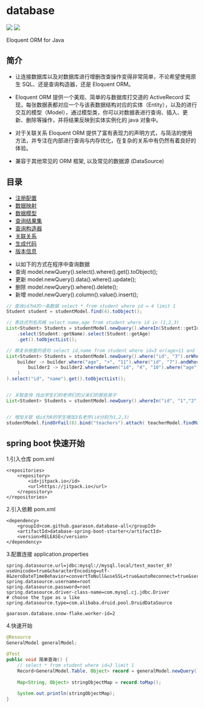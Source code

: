 # database
[![](https://jitpack.io/v/gaarason/database-all.svg)](https://jitpack.io/#gaarason/database-all)
[![](https://img.shields.io/github/stars/gaarason/database-all)](https://github.com/gaarason/database-all)


Eloquent ORM for Java

## 简介

- 让连接数据库以及对数据库进行增删改查操作变得非常简单，不论希望使用原生 SQL、还是查询构造器，还是 Eloquent ORM。  
      
- Eloquent ORM 提供一个美观、简单的与数据库打交道的 ActiveRecord 实现，每张数据表都对应一个与该表数据结构对应的实体（Entity），以及的进行交互的模型（Model），通过模型类，你可以对数据表进行查询、插入、更新、删除等操作，并将结果反映到实体实例化的 java 对象中。  
 
- 对于关联关系 Eloquent ORM 提供了富有表现力的声明方式，与简洁的使用方法，并专注在内部进行查询与内存优化，在复杂的关系中有仍然有着良好的体验。  

- 兼容于其他常见的 ORM 框架, 以及常见的数据源 (DataSource)

## 目录
* [注册配置](/document/bean.md)
* [数据映射](/document/mapping.md)
* [数据模型](/document/model.md)
* [查询结果集](/document/record.md)
* [查询构造器](/document/query.md)
* [关联关系](/document/relationship.md)
* [生成代码](/document/generate.md)
* [版本信息](/document/version.md)


- 以如下的方式在程序中查询数据
- 查询 model.newQuery().select().where().get().toObject();
- 更新 model.newQuery().data().where().update();
- 删除 model.newQuery().where().delete();
- 新增 model.newQuery().column().value().insert();

```java
// 查询id为4的一条数据 select * from student where id = 4 limit 1
Student student = studentModel.find(4).toObject();

// 表达式列名风格 select name,age from student where id in (1,2,3)
List<Student> Students = studentModel.newQuery().whereIn(Student::getId, 1,2,3)
    .select(Student::getName).select(Student::getAge)
    .get().toObjectList();

// 稍复杂嵌套的语句 select id,name from student where id=3 or(age>11 and id=7 and(id between 4 and 10 and age>11))
List<Student> Students = studentModel.newQuery().where("id", "3").orWhere(
    builder -> builder.where("age", ">", "11").where("id", "7").andWhere(
        builder2 -> builder2.whereBetween("id", "4", "10").where("age", ">", "11")
    )
).select("id", "name").get().toObjectList();


// 关联查询 找出学生们的老师们的父亲们的那些房子
List<Student> Students = studentModel.newQuery().whereIn("id", "1","2","3").get().with("teacher.father.house").toObjectList();


// 增加关联 给id为8的学生增加3名老师(id分别为1,2,3)
studentModel.findOrFail(8).bind("teachers").attach( teacherModel.findMany(1,2,3) );
```
## spring boot 快速开始

1.引入仓库 pom.xml  
```$xslt
<repositories>
    <repository>
        <id>jitpack.io</id>
        <url>https://jitpack.io</url>
    </repository>
</repositories>
```
2.引入依赖 pom.xml  
```$xslt
<dependency>
    <groupId>com.github.gaarason.database-all</groupId>
    <artifactId>database-spring-boot-starter</artifactId>
    <version>RELEASE</version>
</dependency>
```
3.配置连接 application.properties  
```$xslt
spring.datasource.url=jdbc:mysql://mysql.local/test_master_0?useUnicode=true&characterEncoding=utf-8&zeroDateTimeBehavior=convertToNull&useSSL=true&autoReconnect=true&serverTimezone=Asia/Shanghai
spring.datasource.username=root
spring.datasource.password=root
spring.datasource.driver-class-name=com.mysql.cj.jdbc.Driver
# choose the type as u like
spring.datasource.type=com.alibaba.druid.pool.DruidDataSource

gaarason.database.snow-flake.worker-id=2
```
4.快速开始  
```java
@Resource
GeneralModel generalModel;

@Test
public void 简单查询() {
    // select * from student where id=3 limit 1
    Record<GeneralModel.Table, Object> record = generalModel.newQuery().from("student").where("id", "3").firstOrFail();
    
    Map<String, Object> stringObjectMap = record.toMap();
    
    System.out.println(stringObjectMap);
}

```
